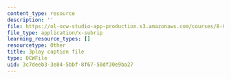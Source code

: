 ```yaml
---
content_type: resource
description: ''
file: https://ol-ocw-studio-app-production.s3.amazonaws.com/courses/8-01sc-classical-mechanics-fall-2016/3c7deeb33e845bbf8f6750df30e9ba27_9NS0JcjNdp4.vtt
file_type: application/x-subrip
learning_resource_types: []
resourcetype: Other
title: 3play caption file
type: OCWFile
uid: 3c7deeb3-3e84-5bbf-8f67-50df30e9ba27
---
```

